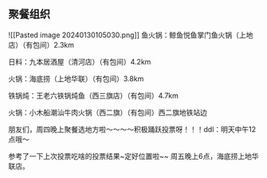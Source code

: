 ## 聚餐组织
![[Pasted image 20240130105030.png]]
鱼火锅：鲸鱼悦鱼掌门鱼火锅（上地店）（有包间）2.3km

日料：九本居酒屋（清河店）（有包间）4.2km

火锅：海底捞（上地华联）（有包间）3.8km

铁锅炖：王老六铁锅炖鱼（西三旗店）（有包间）4.7km

火锅：小木船潮汕牛肉火锅（西二旗）（有包间）西二旗地铁站边

朋友们，周四晚上聚餐选地方啦～～～～积极踊跃投票呀！！！ddl：明天中午12点哦～

参考了一下上次投票吃啥的投票结果~定好位置啦~~ 周五晚上6点，海底捞上地华联店。